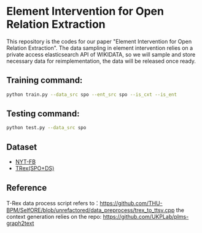 # Element Intervention for Open Relation Extraction

This repository is the codes for our paper "Element Intervention for Open Relation Extraction".
The data sampling in element intervention relies on a private access elasticsearch API of WIKIDATA, so we will sample and store necessary data for reimplementation, the data will be released once ready.

## Training command:
```bash
python train.py --data_src spo --ent_src spo --is_cxt --is_ent
```

## Testing command:
```bash
python test.py --data_src spo 
```
## Dataset
* [NYT-FB](https://github.com/diegma/relation-autoencoder/blob/master/data-sample.txt)
* [TRex(SPO+DS)](https://hadyelsahar.github.io/t-rex/)

## Reference
T-Rex data process script refers to：<https://github.com/THU-BPM/SelfORE/blob/unrefactored/data_preprocess/trex_to_ttsv.cpp>
the context generation relies on the repo: <https://github.com/UKPLab/plms-graph2text>
